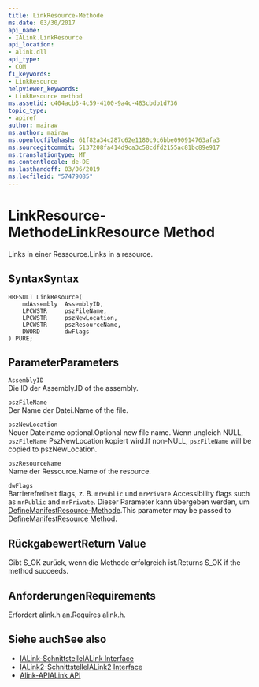 ```yaml
---
title: LinkResource-Methode
ms.date: 03/30/2017
api_name:
- IALink.LinkResource
api_location:
- alink.dll
api_type:
- COM
f1_keywords:
- LinkResource
helpviewer_keywords:
- LinkResource method
ms.assetid: c404acb3-4c59-4100-9a4c-483cbdb1d736
topic_type:
- apiref
author: mairaw
ms.author: mairaw
ms.openlocfilehash: 61f82a34c287c62e1180c9c6bbe090914763afa3
ms.sourcegitcommit: 5137208fa414d9ca3c58cdfd2155ac81bc89e917
ms.translationtype: MT
ms.contentlocale: de-DE
ms.lasthandoff: 03/06/2019
ms.locfileid: "57479085"
---
```

# <a name="linkresource-method"></a><span data-ttu-id="30688-102">LinkResource-Methode</span><span class="sxs-lookup"><span data-stu-id="30688-102">LinkResource Method</span></span>
<span data-ttu-id="30688-103">Links in einer Ressource.</span><span class="sxs-lookup"><span data-stu-id="30688-103">Links in a resource.</span></span>  
  
## <a name="syntax"></a><span data-ttu-id="30688-104">Syntax</span><span class="sxs-lookup"><span data-stu-id="30688-104">Syntax</span></span>  
  
```  
HRESULT LinkResource(  
    mdAssembly  AssemblyID,  
    LPCWSTR     pszFileName,  
    LPCWSTR     pszNewLocation,  
    LPCWSTR     pszResourceName,  
    DWORD       dwFlags  
) PURE;  
```  
  
## <a name="parameters"></a><span data-ttu-id="30688-105">Parameter</span><span class="sxs-lookup"><span data-stu-id="30688-105">Parameters</span></span>  
 `AssemblyID`  
 <span data-ttu-id="30688-106">Die ID der Assembly.</span><span class="sxs-lookup"><span data-stu-id="30688-106">ID of the assembly.</span></span>  
  
 `pszFileName`  
 <span data-ttu-id="30688-107">Der Name der Datei.</span><span class="sxs-lookup"><span data-stu-id="30688-107">Name of the file.</span></span>  
  
 `pszNewLocation`  
 <span data-ttu-id="30688-108">Neuer Dateiname optional.</span><span class="sxs-lookup"><span data-stu-id="30688-108">Optional new file name.</span></span> <span data-ttu-id="30688-109">Wenn ungleich NULL, `pszFileName` PszNewLocation kopiert wird.</span><span class="sxs-lookup"><span data-stu-id="30688-109">If non-NULL, `pszFileName` will be copied to pszNewLocation.</span></span>  
  
 `pszResourceName`  
 <span data-ttu-id="30688-110">Name der Ressource.</span><span class="sxs-lookup"><span data-stu-id="30688-110">Name of the resource.</span></span>  
  
 `dwFlags`  
 <span data-ttu-id="30688-111">Barrierefreiheit flags, z. B. `mrPublic` und `mrPrivate`.</span><span class="sxs-lookup"><span data-stu-id="30688-111">Accessibility flags such as `mrPublic` and `mrPrivate`.</span></span> <span data-ttu-id="30688-112">Dieser Parameter kann übergeben werden, um [DefineManifestResource-Methode](../../../../docs/framework/unmanaged-api/metadata/imetadataassemblyemit-definemanifestresource-method.md).</span><span class="sxs-lookup"><span data-stu-id="30688-112">This parameter may be passed to [DefineManifestResource Method](../../../../docs/framework/unmanaged-api/metadata/imetadataassemblyemit-definemanifestresource-method.md).</span></span>  
  
## <a name="return-value"></a><span data-ttu-id="30688-113">Rückgabewert</span><span class="sxs-lookup"><span data-stu-id="30688-113">Return Value</span></span>  
 <span data-ttu-id="30688-114">Gibt S_OK zurück, wenn die Methode erfolgreich ist.</span><span class="sxs-lookup"><span data-stu-id="30688-114">Returns S_OK if the method succeeds.</span></span>  
  
## <a name="requirements"></a><span data-ttu-id="30688-115">Anforderungen</span><span class="sxs-lookup"><span data-stu-id="30688-115">Requirements</span></span>  
 <span data-ttu-id="30688-116">Erfordert alink.h an.</span><span class="sxs-lookup"><span data-stu-id="30688-116">Requires alink.h.</span></span>  
  
## <a name="see-also"></a><span data-ttu-id="30688-117">Siehe auch</span><span class="sxs-lookup"><span data-stu-id="30688-117">See also</span></span>
- [<span data-ttu-id="30688-118">IALink-Schnittstelle</span><span class="sxs-lookup"><span data-stu-id="30688-118">IALink Interface</span></span>](../../../../docs/framework/unmanaged-api/alink/ialink-interface.md)
- [<span data-ttu-id="30688-119">IALink2-Schnittstelle</span><span class="sxs-lookup"><span data-stu-id="30688-119">IALink2 Interface</span></span>](../../../../docs/framework/unmanaged-api/alink/ialink2-interface.md)
- [<span data-ttu-id="30688-120">Alink-API</span><span class="sxs-lookup"><span data-stu-id="30688-120">ALink API</span></span>](../../../../docs/framework/unmanaged-api/alink/index.md)
